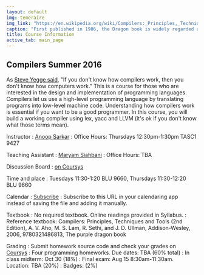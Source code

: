 ```yaml
---
layout: default
img: temeraire
img_link: "https://en.wikipedia.org/wiki/Compilers:_Principles,_Techniques,_and_Tools"
caption: "First published in 1986, the Dragon book is widely regarded as the classic compiler textbook. Image from [Temeraire](https://en.wikipedia.org/wiki/Temeraire_(series))."
title: Course Information
active_tab: main_page 
---
```


## Compilers <span class="text-muted">Summer 2016</span>

As [Steve Yegge said](http://steve-yegge.blogspot.ca/2007/06/rich-programmer-food.html), "If you don't know how compilers work, then you don't know how computers work."  This is a course for those who are interested in the design and implementation of programming languages. Compilers let us use a high-level programming language by translating programs into low-level machine code. Understanding how compilers work is essential if you want to be a good programmer. In this course, you will build a working compiler using lex, yacc and LLVM (it's ok if you don't know what those terms mean).

Instructor
: [Anoop Sarkar](http://www.cs.sfu.ca/~anoop/) 
: Office Hours: Thursdays 12:30pm-1:30pm TASC1 9427

Teaching Assistant
: [Maryam Siahbani](http://www.cs.sfu.ca/~msiahban/personal/)
: Office Hours: TBA

Discussion Board
: [on Coursys](https://courses.cs.sfu.ca/2016su-cmpt-379-d1/discussion/)

Time and place
: Tuesdays 11:30-1:20 BLU 9660, Thursdays 11:30-12:20 BLU 9660

Calendar
: [Subscribe](https://courses.cs.sfu.ca/calendar/0261d2fe6030dc6570c3073ca9dd1a93/anoop)
: Subscribe to this URL in your calendaring app instead of saving the file and adding it manually.

Textbook
: No required textbook. Online readings provided in Syllabus.
: Reference textbook: Compilers: Principles, Techniques and Tools (2nd Edition), A. V. Aho, M. S. Lam, R. Sethi, and J. D. Ullman, Addison-Wesley, 2006, 9780321486813, The purple dragon book

Grading
: Submit homework source code and check your grades on [Coursys](https://courses.cs.sfu.ca/2016su-cmpt-379-d1/)
: Four programming homeworks. Due dates: TBA (60% total)
: In class midterm: Oct 30 (18%)
: Final exam: Aug 15 8:30am-11:30am. Location: TBA (20%)
: Badges: (2%)

